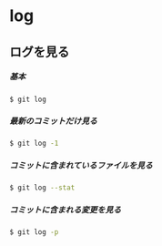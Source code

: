 # log

## ログを見る

##### 基本

```bash
$ git log
```

##### 最新のコミットだけ見る

```bash
$ git log -1
```

##### コミットに含まれているファイルを見る

```bash
$ git log --stat
```

##### コミットに含まれる変更を見る

```bash
$ git log -p
```
